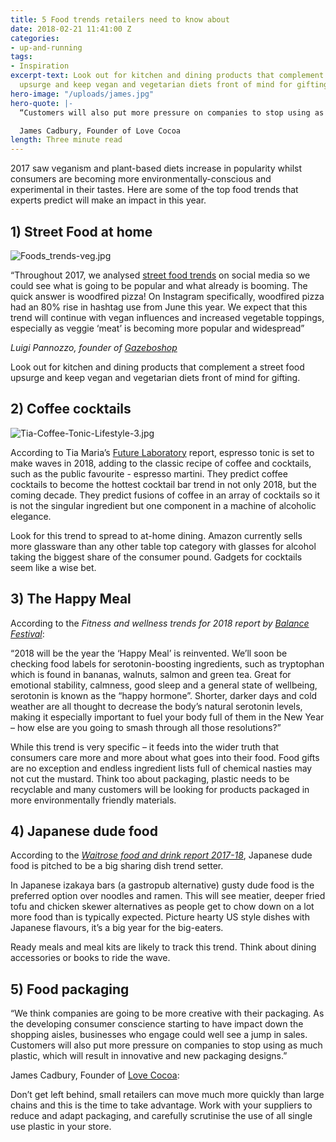```yaml
---
title: 5 Food trends retailers need to know about
date: 2018-02-21 11:41:00 Z
categories:
- up-and-running
tags:
- Inspiration
excerpt-text: Look out for kitchen and dining products that complement a street food
  upsurge and keep vegan and vegetarian diets front of mind for gifting.
hero-image: "/uploads/james.jpg"
hero-quote: |-
  “Customers will also put more pressure on companies to stop using as much plastic, which will result in innovative and new packaging designs.”

  James Cadbury, Founder of Love Cocoa
length: Three minute read
---
```


2017 saw veganism and plant-based diets increase in popularity whilst consumers are becoming more environmentally-conscious and experimental in their tastes. Here are some of the top food trends that experts predict will make an impact in this year.

## 1) Street Food at home

![Foods_trends-veg.jpg](/uploads/Foods_trends-veg.jpg)

“Throughout 2017, we analysed [street food trends](http://gazeboshop.co.uk/foodstreet/) on social media so we could see what is going to be popular and what already is booming. The quick answer is woodfired pizza! On Instagram specifically, woodfired pizza had an 80% rise in hashtag use from June this year. We expect that this trend will continue with vegan influences and increased vegetable toppings, especially as veggie ‘meat’ is becoming more popular and widespread”

*Luigi Pannozzo, founder of [Gazeboshop](http://gazeboshop.co.uk/)*

Look out for kitchen and dining products that complement a street food upsurge and keep vegan and vegetarian diets front of mind for gifting.

## 2) Coffee cocktails

![Tia-Coffee-Tonic-Lifestyle-3.jpg](/uploads/Tia-Coffee-Tonic-Lifestyle-3.jpg)

According to Tia Maria’s [Future Laboratory](http://www.thefuturelaboratory.com/) report, espresso tonic is set to make waves in 2018, adding to the classic recipe of coffee and cocktails, such as the public favourite - espresso martini. They predict coffee cocktails to become the hottest cocktail bar trend in not only 2018, but the coming decade. They predict fusions of coffee in an array of cocktails so it is not the singular ingredient but one component in a machine of alcoholic elegance.

Look for this trend to spread to at-home dining. Amazon currently sells more glassware than any other table top category with glasses for alcohol taking the biggest share of the consumer pound. Gadgets for cocktails seem like a wise bet.

## 3) The Happy Meal

According to the *Fitness and wellness trends for 2018 report by [Balance Festival](https://www.balance-festival.com/)*:

“2018 will be the year the ‘Happy Meal’ is reinvented. We’ll soon be checking food labels for serotonin-boosting ingredients, such as tryptophan which is found in bananas, walnuts, salmon and green tea. Great for emotional stability, calmness, good sleep and a general state of wellbeing, serotonin is known as the “happy hormone”. Shorter, darker days and cold weather are all thought to decrease the body’s natural serotonin levels, making it especially important to fuel your body full of them in the New Year – how else are you going to smash through all those resolutions?”

While this trend is very specific – it feeds into the wider truth that consumers care more and more about what goes into their food. Food gifts are no exception and endless ingredient lists full of chemical nasties may not cut the mustard. Think too about packaging, plastic needs to be recyclable and many customers will be looking for products packaged in more environmentally friendly materials.

## 4) Japanese dude food

According to the *[Waitrose food and drink report 2017-18](http://www.waitrose.com/home/about_waitrose/the-waitrose-fooddrinkreport.html)*, Japanese dude food is pitched to be a big sharing dish trend setter.

In Japanese izakaya bars (a gastropub alternative) gusty dude food is the preferred option over noodles and ramen. This will see meatier, deeper fried tofu and chicken skewer alternatives as people get to chow down on a lot more food than is typically expected. Picture hearty US style dishes with Japanese flavours, it’s a big year for the big-eaters.

Ready meals and meal kits are likely to track this trend. Think about dining accessories or books to ride the wave.

## 5) Food packaging

“We think companies are going to be more creative with their packaging. As the developing consumer conscience starting to have impact down the shopping aisles, businesses who engage could well see a jump in sales. Customers will also put more pressure on companies to stop using as much plastic, which will result in innovative and new packaging designs.”

James Cadbury, Founder of [Love Cocoa](https://lovecocoa.com/):

Don’t get left behind, small retailers can move much more quickly than large chains and this is the time to take advantage. Work with your suppliers to reduce and adapt packaging, and carefully scrutinise the use of all single use plastic in your store.